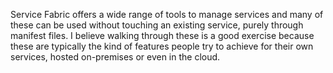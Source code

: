 Service Fabric offers a wide range of tools to manage services and many of these can be used without touching an existing service, purely through manifest files. I believe walking through these is a good exercise because these are typically the kind of features people try to achieve for their own services, hosted on-premises or even in the cloud.